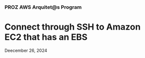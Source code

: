 <h3>PROZ AWS Arquitet@s Program</h3>
<h1>Connect through SSH to Amazon EC2 that has an EBS</h1>
<p>Deecember 26, 2024<br></p>




